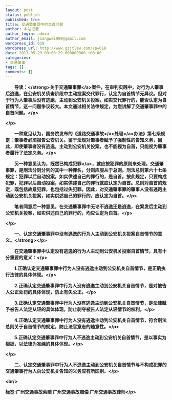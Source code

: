 ```yaml
---
layout: post
status: publish
published: true
title: 交通肇事罪中的自首问题
author: 本站记者
author_login: admin
author_email: jiangwei909@gmail.com
wordpress_id: 619
wordpress_url: http://www.gzjtlaw.com/?p=619
date: 2011-05-29 09:08:29.000000000 +08:00
categories:
- 交通肇事
tags: []
comments: []
---
```

<p><p><strong>　　导读：<&#47;strong>关于<a>交通肇事罪<&#47;a>案件，在审判实践中，对行为人肇事后逃逸，在公安机关侦查阶段中主动投案交代罪行，认定为自首情节无异议。但对于行为人肇事后没有逃跑，主动到公安机关投案，如实交代罪行的，能否认定为自首情节，这一问题争议较大。本文通过相关法律规定，为您讲解了交通肇事罪中的自首问题。<&#47;p><p><&#47;p><p>　　一种意见认为，国务院发布的《道路<a><a>交通事故<&#47;a>处理<&#47;a>办法》第七条规定：肇事者必须报告公安机关。鉴于法规对肇事者赋予了强制性的告知义务，因此，即使肇事者没有逃逸，主动到公安机关投案，也不能视为自首，只能视为肇事者履行了法定义务。<&#47;p><p>　　另一种意见认为，既然已构成<a>犯罪<&#47;a>，就应按犯罪的原则来处理。交通肇事罪，是刑法分则分列的其中一种罪名，分则应服从于总则。刑法总则第六十七条规定：犯罪以后自动投案，如实供述自己的罪行的，是自首。按此规定，只要构成犯罪，犯罪以后自动投案，如实供述自己的罪行就应认定为自首。总则对自首的规定，既包括故意犯罪，也包括过失犯罪。因此，对交通肇事罪的肇事人没有逃跑主动到公安机关投案，如实供述自己的罪行的，应认定为自首。<&#47;p><p>　　笔者同意后一种意见。在交通肇事罪中无论不逃逸还是逃逸，在案发后主动到公安机关投案，如实供述自己的罪行的，均应认定为自首。<&#47;p><p><&#47;p><p><strong>　　一、认定交通肇事罪中没有逃逸的行为人主动到公安机关投案自首情节的意义。<&#47;strong><&#47;p><p>　　在交通肇事罪中认定没有逃逸的行为人主动到公安机关投案自首情节，具有十分重要的意义：<&#47;p><p>　　1.正确认定交通肇事罪中行为人没有逃逸主动到公安机关自首情节，是正确执行法律的具体体现。<&#47;p><p>　　2.正确认定交通肇事罪中行为人没有逃逸主动到公安机关自首情节，是对被告人公正处罚的具体体现，防止有失公正。<&#47;p><p>　　3.正确认定交通肇事罪中行为人没有逃逸主动到公安机关自首情节，是法律赋予被告人法定从轻的具体体现，防止剥夺被告人法定从轻情节的权利。<&#47;p><p>　　4.正确认定交通肇事罪中行为人没有逃逸主动到公安机关自首情节，符合刑法总则关于自首情节的规定，防止法官意志的随意性。<&#47;p><p>　　5.正确认定交通肇事罪中行为人不逃逸主动到公安机关自首情节，是以事实为根据，以法律为准绳的具体体现。<&#47;p><p><&#47;p><p>　<strong>　二、认定交通肇事罪中行为人不逃逸主动到公安机关自首情节与不构成犯罪的交通肇事行为人向公安机关告知的义务应有所区别。<&#47;p><br&#47;><p>标签:广州交通事故索赔 广州交通事故赔偿 广州交通事故律师<&#47;p>
